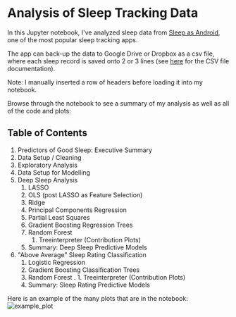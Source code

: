 # Analysis of Sleep Tracking Data

In this Jupyter notebook, I've analyzed sleep data from [Sleep as Android](http://sleep.urbandroid.org/), one of the most popular sleep tracking apps.

The app can back-up the data to Google Drive or Dropbox as a csv file, where each sleep record is saved onto 2 or 3 lines (see [here](http://sleep.urbandroid.org/documentation/developer-api/csv/) for the CSV file documentation).

Note: I manually inserted a row of headers before loading it into my notebook.

Browse through the notebook to see a summary of my analysis as well as all of the code and plots:

## Table of Contents
1. Predictors of Good Sleep: Executive Summary
2. Data Setup / Cleaning
3. Exploratory Analysis
4. Data Setup for Modelling
5. Deep Sleep Analysis
	1. LASSO
	2. OLS (post LASSO as Feature Selection)
	3. Ridge
	4. Principal Components Regression
	5. Partial Least Squares
	6. Gradient Boosting Regression Trees
	7. Random Forest
		1. Treeinterpreter (Contribution Plots)
	5) Summary: Deep Sleep Predictive Models
6. "Above Average" Sleep Rating Classification
	1. Logistic Regression
	2. Gradient Boosting Classification Trees
	3. Random Forest
	 .  1. Treeinterpreter (Contribution Plots)
	5. Summary: Sleep Rating Predictive Models

Here is an example of the many plots that are in the notebook: 
![example_plot](https://user-images.githubusercontent.com/26487650/31189571-758bfaac-a8ed-11e7-86af-a23affe069ab.png)
